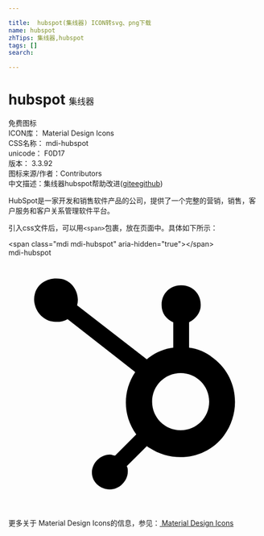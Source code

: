 ```yaml
---

title:  hubspot(集线器) ICON转svg、png下载
name: hubspot
zhTips: 集线器,hubspot
tags: []
search: 

---
```


# hubspot  <small style="font-size: 60%;font-weight: 100">集线器</small>


<div class="detail-page">
<p>
<span><span class="badge-success badge">免费图标</span> </span>
<br/>
<span>
ICON库：
<span class="badge-secondary badge">Material Design Icons</span> 
</span>
<br/>
<span>
CSS名称：
<span class="badge-secondary badge">mdi-hubspot</span> 
</span>
<br/>
<span>
unicode：
<span class="badge-secondary badge">F0D17</span> 
<copy-btn content='F0D17' btn-title=""></copy-btn>
<copy-btn :content='String.fromCodePoint(parseInt("F0D17", 16))' btn-title="复制U"></copy-btn>
</span>
<br/>
<span>
版本：
<span class="badge-secondary badge">3.3.92</span> 
</span>
<br/>
<span>图标来源/作者：<span class="badge-light badge">Contributors</span></span> 
<br/>
<span class="zh-detail">中文描述：<span class="badge-primary badge">集线器</span><span class="badge-primary badge">hubspot</span><span class="help-link"><span>帮助改进</span>(<a href="https://gitee.com/liuwave/icon-helper/edit/master/json/material/hubspot.json" target="_blank" rel="noopener noreferrer">gitee</a><a href="https://github.com/liuwave/icon-helper/edit/master/json/material/hubspot.json" target="_blank" rel="noopener noreferrer">github</a></span>)</span><br/>
</p>
</div><div class="description description alert alert-light">HubSpot是一家开发和销售软件产品的公司，提供了一个完整的营销，销售，客户服务和客户关系管理软件平台。</div>
<div class="alert alert-dark">
  <i class="mdi mdi-hubspot mdi-48px"></i>
  <i class="mdi mdi-hubspot mdi-36px"></i>
  <i class="mdi mdi-hubspot mdi-24px"></i>
  <i class="mdi mdi-hubspot mdi-18px"></i>
</div>
<div>
  <p>引入css文件后，可以用<code>&lt;span&gt;</code>包裹，放在页面中。具体如下所示：    
  </p>
  <div class="alert alert-primary" style="font-size: 14px">
    &lt;span class="mdi mdi-hubspot" aria-hidden="true"&gt;&lt;/span&gt;
    <copy-btn content='<span class="mdi mdi-hubspot" aria-hidden="true"></span>'></copy-btn>
  </div>
  <div class="alert alert-secondary">
    <i class="mdi mdi-hubspot"
    style="font-size: 24px"
    aria-hidden="true"></i> mdi-hubspot
    <copy-btn content="mdi-hubspot" btn-title="复制图标名称"></copy-btn>
  </div>
</div>
<div id="svg" class="svg-wrap">
<svg xmlns="http://www.w3.org/2000/svg" viewBox="0 0 24 24"><path d="M17.1,8.6V6.2C17.7,5.9 18.2,5.3 18.2,4.6V4.5C18.2,3.5 17.4,2.7 16.4,2.7H16.3C15.3,2.7 14.5,3.5 14.5,4.5V4.6C14.5,5.3 14.9,5.9 15.6,6.2V8.6C14.7,8.7 13.8,9.1 13.1,9.7L6.5,4.6C6.8,3.5 6.1,2.3 5,2.1C3.9,1.9 2.8,2.4 2.5,3.5C2.2,4.6 2.9,5.8 4,6.1C4.5,6.2 5.1,6.2 5.6,5.9L12,10.9C10.8,12.7 10.8,15 12.1,16.8L10.1,18.8C9.9,18.8 9.8,18.7 9.6,18.7C8.7,18.7 7.9,19.5 7.9,20.4C7.9,21.3 8.7,22 9.6,22C10.5,22 11.3,21.2 11.3,20.3V20.3C11.3,20.1 11.3,20 11.2,19.8L13.1,17.9C15.4,19.6 18.7,19.2 20.4,16.9C22.1,14.6 21.7,11.3 19.4,9.6C18.8,9.1 18,8.7 17.1,8.6M16.3,16.4C14.8,16.4 13.6,15.2 13.6,13.7C13.6,12.2 14.8,11 16.3,11C17.8,11 19,12.2 19,13.7C19,15.2 17.8,16.4 16.3,16.4" /></svg>
</div>
<detail full-name='mdi-hubspot'></detail>
    
<div><p>更多关于 Material Design Icons的信息，参见：<a target="_blank" href="https://iconhelper.cn/material.html"> Material Design Icons</a>
</p></div>
